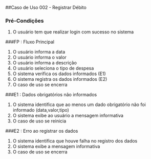 ##Caso de Uso 002 - Registrar Débito

### Pré-Condições
1. O usuário tem que realizar login com sucesso no sistema

###FP : Fluxo Principal
1. O usuário informa a data 
2. O usuário informa o valor
3. O usuário informa a descrição
4. O usuário seleciona o tipo de despesa
5. O sistema verifica os dados informados (E1) 
6. O sistema registra os dados informados (E2)
7. O caso de uso se encerra

###E1 : Dados obrigatórios não informados
1. O sistema identifica que ao menos um dado obrigatório não foi informado (data,valor,tipo)
2. O sistema exibe ao usuário a mensagem informativa
3. O caso de uso se reinicia

###E2 : Erro ao registrar os dados
1. O sistema identifica que houve falha no registro dos dados
2. O sistema exibe a mensagem informativa
3. O caso de uso se encerra
